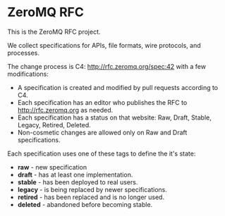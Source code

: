 ZeroMQ RFC
==========

This is the ZeroMQ RFC project.

We collect specifications for APIs, file formats, wire protocols, and processes.

The change process is C4: http://rfc.zeromq.org/spec:42 with a few modifications:

* A specification is created and modified by pull requests according to C4.
* Each specification has an editor who publishes the RFC to http://rfc.zeromq.org as needed.
* Each specification has a status on that website: Raw, Draft, Stable, Legacy, Retired, Deleted.
* Non-cosmetic changes are allowed only on Raw and Draft specifications.

Each specification uses one of these tags to define the it's state:

* __raw__ - new specification
* __draft__ - has at least one implementation.
* __stable__ - has been deployed to real users.
* __legacy__ - is being replaced by newer specifications.
* __retired__ - has been replaced and is no longer used.
* __deleted__ - abandoned before becoming stable.
